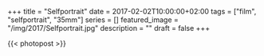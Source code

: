 +++
title =  "Selfportrait"
date = 2017-02-02T10:00:00+02:00
tags = ["film", "selfportrait", "35mm"]
series = []
featured_image = "/img/2017/Selfportrait.jpg"
description = ""
draft = false
+++

{{< photopost >}}